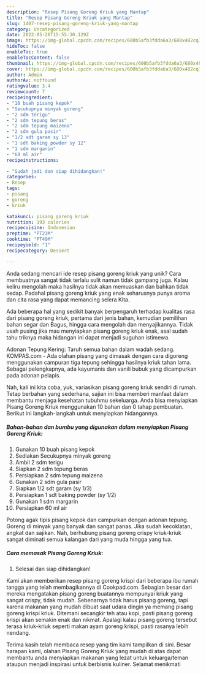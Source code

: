 ```yaml
---
description: "Resep Pisang Goreng Kriuk yang Mantap"
title: "Resep Pisang Goreng Kriuk yang Mantap"
slug: 1407-resep-pisang-goreng-kriuk-yang-mantap
category: Uncategorized
date: 2022-05-26T15:55:30.129Z
image: https://img-global.cpcdn.com/recipes/600b5afb3fdda6a3/680x482cq70/pisang-goreng-kriuk-foto-resep-utama.jpg
hideToc: false
enableToc: true
enableTocContent: false
thumbnail: https://img-global.cpcdn.com/recipes/600b5afb3fdda6a3/680x482cq70/pisang-goreng-kriuk-foto-resep-utama.jpg
cover: https://img-global.cpcdn.com/recipes/600b5afb3fdda6a3/680x482cq70/pisang-goreng-kriuk-foto-resep-utama.jpg
author: Admin
authorAv: notfound
ratingvalue: 3.4
reviewcount: 7
recipeingredient:
- "10 buah pisang kepok"
- "Secukupnya minyak goreng"
- "2 sdm terigu"
- "2 sdm tepung beras"
- "2 sdm tepung maizena"
- "2 sdm gula pasir"
- "1/2 sdt garam sy 13"
- "1 sdt baking powder sy 12"
- "1 sdm margarin"
- "60 ml air"
recipeinstructions:

- "Sudah jadi dan siap dihidangkan!"
categories:
- Resep
tags:
- pisang
- goreng
- kriuk

katakunci: pisang goreng kriuk 
nutrition: 193 calories
recipecuisine: Indonesian
preptime: "PT23M"
cooktime: "PT49M"
recipeyield: "1"
recipecategory: Dessert

---
```





Anda sedang mencari ide resep pisang goreng kriuk yang unik? Cara membuatnya sangat tidak terlalu sulit namun tidak gampang juga. Kalau keliru mengolah maka hasilnya tidak akan memuaskan dan bahkan tidak sedap. Padahal pisang goreng kriuk yang enak seharusnya punya aroma dan cita rasa yang dapat memancing selera Kita.





Ada beberapa hal yang sedikit banyak berpengaruh terhadap kualitas rasa dari pisang goreng kriuk, pertama dari jenis bahan, kemudian pemilihan bahan segar dan Bagus, hingga cara mengolah dan menyajikannya. Tidak usah pusing jika mau menyiapkan pisang goreng kriuk enak,      asal sudah tahu triknya maka hidangan ini dapat menjadi suguhan istimewa.














Adonan Tepung Kering: Taruh semua bahan dalam wadah sedang. KOMPAS.com - Ada olahan pisang yang dimasak dengan cara digoreng menggunakan campuran tiga tepung sehingga hasilnya kriuk tahan lama. Sebagai pelengkapnya, ada kayumanis dan vanili bubuk yang dicampurkan pada adonan pelapis.






Nah, kali ini kita coba, yuk, variasikan pisang goreng kriuk sendiri di rumah. Tetap berbahan yang sederhana, sajian ini bisa memberi manfaat dalam membantu menjaga kesehatan tubuhmu sekeluarga. Anda bisa menyiapkan Pisang Goreng Kriuk menggunakan 10 bahan dan 0 tahap pembuatan. Berikut ini langkah-langkah untuk menyiapkan hidangannya.

<!--inarticleads1-->

##### Bahan-bahan dan bumbu yang digunakan dalam menyiapkan Pisang Goreng Kriuk:

1. Gunakan 10 buah pisang kepok
1. Sediakan Secukupnya minyak goreng
1. Ambil 2 sdm terigu
1. Siapkan 2 sdm tepung beras
1. Persiapkan 2 sdm tepung maizena
1. Gunakan 2 sdm gula pasir
1. Siapkan 1/2 sdt garam (sy 1/3)
1. Persiapkan 1 sdt baking powder (sy 1/2)
1. Gunakan 1 sdm margarin
1. Persiapkan 60 ml air


Potong agak tipis pisang kepok dan campurkan dengan adonan tepung. Goreng di minyak yang banyak dan sangat panas. Jika sudah kecoklatan, angkat dan sajikan. Nah, berhubung pisang goreng crispy kriuk-kriuk sangat diminati semua kalangan dari yang muda hingga yang tua. 

<!--inarticleads2-->

##### Cara memasak Pisang Goreng Kriuk:


1. Selesai dan siap dihidangkan!

Kami akan memberikan resep pisang goreng krispi dari beberapa ibu rumah tangga yang telah membagikannya di Cookpad.com. Sebagian besar dari mereka mengatakan pisang goreng buatannya mempunyai kriuk yang sangat crispy, tidak mudah. Sebenarnya tidak harus pisang goreng, tapi karena makanan yang mudah dibuat saat udara dingin ya memang pisang goreng krispi kriuk. Ditemani secangkir teh atau kopi, pasti pisang goreng krispi akan semakin enak dan nikmat. Apalagi kalau pisang goreng tersebut terasa kriuk-kriuk seperti makan ayam goreng krispi, pasti rasanya lebih nendang. 

Terima kasih telah membaca resep yang tim kami tampilkan di sini. Besar harapan kami, olahan Pisang Goreng Kriuk yang mudah di atas dapat membantu anda menyiapkan makanan yang lezat untuk keluarga/teman ataupun menjadi inspirasi untuk berbisnis kuliner. Selamat menikmati
